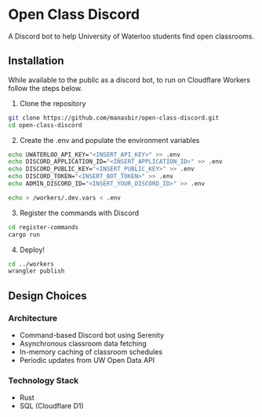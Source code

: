# Open Class Discord

A Discord bot to help University of Waterloo students find open classrooms.

## Installation
While available to the public as a discord bot, to run on Cloudflare Workers follow the steps below.

1. Clone the repository
```bash
git clone https://github.com/manasbir/open-class-discord.git
cd open-class-discord
```

2. Create the .env and populate the environment variables
```bash
echo UWATERLOO_API_KEY="<INSERT_API_KEY>" >> .env
echo DISCORD_APPLICATION_ID="<INSERT_APPLICATION_ID>" >> .env
echo DISCORD_PUBLIC_KEY="<INSERT_PUBLIC_KEY>" >> .env
echo DISCORD_TOKEN="<INSERT_BOT_TOKEN>" >> .env
echo ADMIN_DISCORD_ID="<INSERT_YOUR_DISCORD_ID>" >> .env

echo > /workers/.dev.vars < .env
```

3. Register the commands with Discord
```bash
cd register-commands
cargo run
```


4. Deploy!
```bash
cd ../workers
wrangler publish
```

## Design Choices

### Architecture
- Command-based Discord bot using Serenity
- Asynchronous classroom data fetching
- In-memory caching of classroom schedules
- Periodic updates from UW Open Data API

### Technology Stack
- Rust
- SQL (Cloudflare D1)

<!-- ## Technical Challenges -->

<!-- ### Solved Challenges
1. Rate Limiting
    - Problem: UW API and Discord API rate limits
    - Solution: Implemented caching and request queuing

2. Data Processing
    - Problem: Complex classroom schedule data format
    - Solution: Custom serialization/deserialization with serde

### Current Challenges
1. Real-time schedule updates
2. Handling concurrent user requests efficiently -->